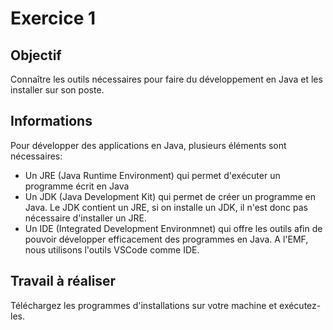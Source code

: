 # Exercice 1

## Objectif
Connaître les outils nécessaires pour faire du développement en Java et les installer sur son poste.

## Informations
Pour développer des applications en Java, plusieurs éléments sont nécessaires:
- Un JRE (Java Runtime Environment) qui permet d'exécuter un programme écrit en Java
- Un JDK (Java Development Kit) qui permet de créer un programme en Java. Le JDK contient un JRE, si on installe un JDK, il n'est donc pas nécessaire d'installer un JRE.
- Un IDE (Integrated Development Environmnet) qui offre les outils afin de pouvoir développer efficacement des programmes en Java. A l'EMF, nous utilisons l'outils VSCode comme IDE.

## Travail à réaliser
Téléchargez les programmes d'installations sur votre machine et exécutez-les. 
